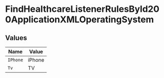 # FindHealthcareListenerRulesById200ApplicationXMLOperatingSystem


## Values

| Name     | Value    |
| -------- | -------- |
| `IPhone` | iPhone   |
| `Tv`     | TV       |